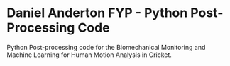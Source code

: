 # Daniel Anderton FYP - Python Post-Processing Code

Python Post-processing code for the Biomechanical Monitoring and Machine Learning for Human Motion Analysis in Cricket.
